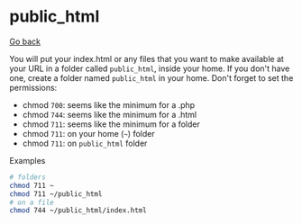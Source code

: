 # public_html

[Go back](..)

You will put your index.html or any files that you want to make available at your URL in a folder called `public_html`, inside your home. If you don't have one, create a folder named `public_html` in your home. Don't forget to set the permissions:

* chmod `700`: seems like the minimum for a .php
* chmod `744`: seems like the minimum for a .html
* chmod `711`: seems like the minimum for a folder
* chmod ``711``: on your home (`~`) folder
* chmod ``711``: on ``public_html`` folder

Examples

```bash
# folders
chmod 711 ~
chmod 711 ~/public_html
# on a file
chmod 744 ~/public_html/index.html
```